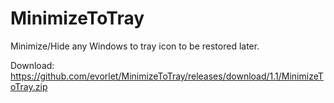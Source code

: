 # MinimizeToTray
Minimize/Hide any Windows to tray icon to be restored later.

Download: https://github.com/evorlet/MinimizeToTray/releases/download/1.1/MinimizeToTray.zip
